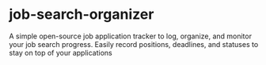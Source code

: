 # job-search-organizer
A simple open-source job application tracker to log, organize, and monitor your job search progress. Easily record positions, deadlines, and statuses to stay on top of your applications
